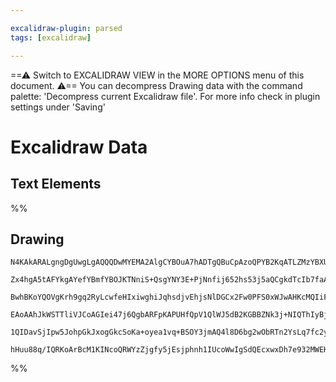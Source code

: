 ```yaml
---

excalidraw-plugin: parsed
tags: [excalidraw]

---
```

==⚠  Switch to EXCALIDRAW VIEW in the MORE OPTIONS menu of this document. ⚠== You can decompress Drawing data with the command palette: 'Decompress current Excalidraw file'. For more info check in plugin settings under 'Saving'


# Excalidraw Data

## Text Elements
%%
## Drawing
```compressed-json
N4KAkARALgngDgUwgLgAQQQDwMYEMA2AlgCYBOuA7hADTgQBuCpAzoQPYB2KqATLZMzYBXUtiRoIACyhQ4zZAHoFAc0JRJQgEYA6bGwC2CgF7N6hbEcK4OCtptbErHALRY8RMpWdx8Q1TdIEfARcZgRmBShcZQUebQB2bQAWGjoghH0EDihmbgBtcDBQMBKIEm4IAEUAGQARKDZOAEFNAFlsfWUAZQAzAA04HoBGAHkAaVSSyFhECsJ9aKR+Usxu

Zx4hgA5tAFYkgAYefYBmfYBOJKTNniS+QsgYNY3E+PjNnfij652hs53j5aQCgkdTcIb7faAqQIQjKaRgiFQ6zKYLcSH3CDMKCkNgAawQAGE2Pg2KQKtjrMw4LhAtlJqVNLhsLjlDihBxiESSWSJBSOFSaVkoPTID1CPh8F1YKiJIIPCLMdi8QgAOogyTcO5TRU4/FSmAy9By8pQtlwjjhXJoIZQtjU7BqR7WxEY1nCOAASWIVtQeQAulCeuRMl7u

BwhBKoYQOVgKrh9gq2RyLcwfeHIxiwghiJqhsdjvEhjsNlDGCx2Fw0PFS0xWJwAHKcMQIiFnABs+bbNoxhGYtXSUGz3GxQgQUM0wg5AFFgplsmmI/goUI4MRcIOc9b4kkhjcPvFjkMhtWMUQOLiw4uoSTmUO0D0CGEoVj10IfRBEBzo8oFWLgqG0HTJdM3ccRfXuMBuymSD7gDDFsBxOBLwlQoAF9wDgyBcDgOApXXMDimmSQMjAiAiDhYVlgYQg

EAoAAhJkWSTTliVJCoAGIei47j6QgbARFpKAPUHfQpV1QlWJ5dB2KGBBZNk3j+NIQThIyBjmTddkWO5clyH5alBMUgShVU/QADFxUlaVSONHMqKUlSRLE5U1WIUE0C1SAHJMpylT1ayKlsozlJ8jIACVhHNS0wXs4zslMkZ7UdFtYpC+KRLMzgoDM3B9HFJ1UB2VLHIyTLsi6QgjDAo5itC/QABUsCgJpyMrdBgh6SjCj4uKhN8mlmuUtgKGI3BN

1QIDavSjIpw5JohpGkJxogGkcSoKa+oyea1vq+BSOY3jmAQ4l8D6bg2wObRTn2YsLq7fc2yoo6cQlABNbhLm2Q9zgOX4zk2TYkjbE9SiMRp9G4QjIHoAhRzBNCNtMiKtJTd8Dqo1kSAqqrNXRUpMeIKUECQtAiu6gnWjYYgEFm3BNGCcaH3wJ9ydIEguTYtAoYgOjiWW0hlEZAAKZ5qF4Y8xdF1B9l2ABKBUwoQZQIxpCoBeFnhTklrXeB1mWdnl

hHuu88q/IQRKoArBcM1KINcoQRWYzZjgfy5jEsjphnh1IUcoWwIgSdQEcxwxDh7e932MWEKAzzA4OjdKOwACsEGwHIujDuBKep2n6bvVAmZZ0omUtxh6safBIYxGYbPSNOKwVfisQMXbZkAq9TzYW9GcfEPtXwUJmvrsuK+Q/A0PAVD+AgP9wkh9DUKAA===
```
%%